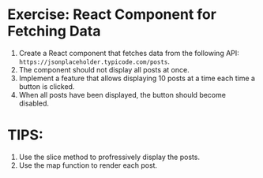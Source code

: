 # Exercise: React Component for Fetching Data

1. Create a React component that fetches data from the following API: `https://jsonplaceholder.typicode.com/posts`.
2. The component should not display all posts at once.
3. Implement a feature that allows displaying 10 posts at a time each time a button is clicked.
4. When all posts have been displayed, the button should become disabled.

# TIPS:

1. Use the slice method to profressively display the posts.
2. Use the map function to render each post.
